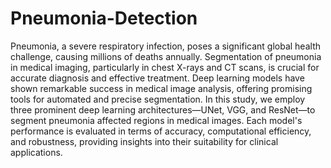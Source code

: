 # Pneumonia-Detection

Pneumonia, a severe respiratory infection, poses a significant global health challenge, causing 
millions of deaths annually. Segmentation of pneumonia in medical imaging, particularly in 
chest X-rays and CT scans, is crucial for accurate diagnosis and effective treatment. Deep 
learning models have shown remarkable success in medical image analysis, offering 
promising tools for automated and precise segmentation. In this study, we employ three 
prominent deep learning architectures—UNet, VGG, and ResNet—to segment pneumonia
affected regions in medical images. Each model's performance is evaluated in terms of 
accuracy, computational efficiency, and robustness, providing insights into their suitability for 
clinical applications. 
